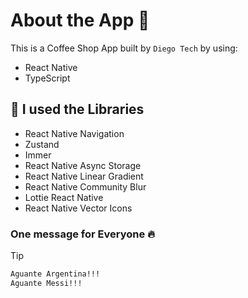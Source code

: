 # About the App 📱

This is a Coffee Shop App built by `Diego Tech` by using:

- React Native
- TypeScript

## 🚀 I used the Libraries

- React Native Navigation
- Zustand
- Immer
- React Native Async Storage
- React Native Linear Gradient
- React Native Community Blur
- Lottie React Native
- React Native Vector Icons

### One message for Everyone 🔥

> [!TIP]
> ```bash
> Aguante Argentina!!!
> Aguante Messi!!!
> ```

